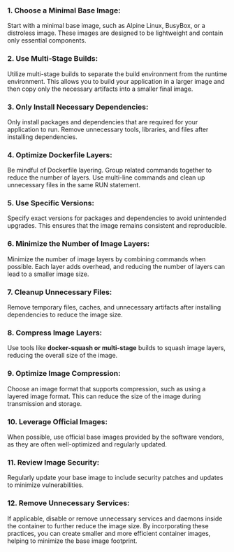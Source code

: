 ### 1. Choose a Minimal Base Image:
Start with a minimal base image, such as Alpine Linux, BusyBox, or a distroless image. These images are designed to be lightweight and contain only essential components.

### 2. Use Multi-Stage Builds:
Utilize multi-stage builds to separate the build environment from the runtime environment. This allows you to build your application in a larger image and then copy only the necessary artifacts into a smaller final image.

### 3. Only Install Necessary Dependencies:
Only install packages and dependencies that are required for your application to run. Remove unnecessary tools, libraries, and files after installing dependencies.

### 4. Optimize Dockerfile Layers:
Be mindful of Dockerfile layering. Group related commands together to reduce the number of layers. Use multi-line commands and clean up unnecessary files in the same RUN statement.

### 5. Use Specific Versions:
Specify exact versions for packages and dependencies to avoid unintended upgrades. This ensures that the image remains consistent and reproducible.

### 6. Minimize the Number of Image Layers:
Minimize the number of image layers by combining commands when possible. Each layer adds overhead, and 
reducing the number of layers can lead to a smaller image size.

### 7. Cleanup Unnecessary Files:
Remove temporary files, caches, and unnecessary artifacts after installing dependencies to reduce the image size.

### 8. Compress Image Layers:
Use tools like **docker-squash or multi-stage** builds to squash image layers, reducing the overall size of the image.

### 9. Optimize Image Compression:
Choose an image format that supports compression, such as using a layered image format. This can reduce the size of the image during transmission and storage.

### 10. Leverage Official Images:
When possible, use official base images provided by the software vendors, as they are often well-optimized and regularly updated.

### 11. Review Image Security:
Regularly update your base image to include security patches and updates to minimize vulnerabilities.

### 12. Remove Unnecessary Services:
If applicable, disable or remove unnecessary services and daemons inside the container to further reduce the image size.
By incorporating these practices, you can create smaller and more efficient container images, helping to minimize the base image footprint.
